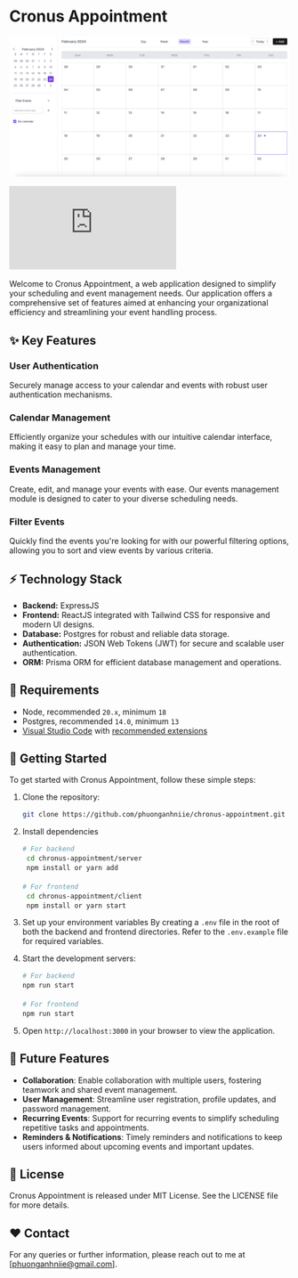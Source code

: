 # Cronus Appointment
![Dashboard Cronus Appointment](client/public/chronus.png)

[![GitHub](https://img.shields.io/github/license/tszhong0411/honghong.me)](https://github.com/phuonganhniie/chronus-appoinment/blob/main/LICENSE)

Welcome to Cronus Appointment, a web application designed to simplify your scheduling and event management needs. Our application offers a comprehensive set of features aimed at enhancing your organizational efficiency and streamlining your event handling process.

## ✨ Key Features
### User Authentication
Securely manage access to your calendar and events with robust user authentication mechanisms.

### Calendar Management
Efficiently organize your schedules with our intuitive calendar interface, making it easy to plan and manage your time.

### Events Management
Create, edit, and manage your events with ease. Our events management module is designed to cater to your diverse scheduling needs.

### Filter Events
Quickly find the events you're looking for with our powerful filtering options, allowing you to sort and view events by various criteria.

## ⚡️ Technology Stack
- **Backend:** ExpressJS
- **Frontend:** ReactJS integrated with Tailwind CSS for responsive and modern UI designs.
- **Database:** Postgres for robust and reliable data storage.
- **Authentication:** JSON Web Tokens (JWT) for secure and scalable user authentication.
- **ORM:** Prisma ORM for efficient database management and operations.

## 🔨 Requirements
- Node, recommended `20.x`, minimum `18`
- Postgres, recommended `14.0`, minimum `13`
- [Visual Studio Code](https://code.visualstudio.com/) with [recommended extensions](.vscode/extensions.json)

## 👋 Getting Started
To get started with Cronus Appointment, follow these simple steps:

1. Clone the repository:
   ```bash
   git clone https://github.com/phuonganhniie/chronus-appointment.git
   ```
   
2. Install dependencies
   ```bash
   # For backend
    cd chronus-appointment/server
    npm install or yarn add

   # For frontend
    cd chronus-appointment/client
    npm install or yarn start
    ```
    
3. Set up your environment variables
By creating a `.env` file in the root of both the backend and frontend directories. Refer to the `.env.example` file for required variables.

4. Start the development servers:
    ```bash
    # For backend
    npm run start
    
    # For frontend
    npm run start
    ```

5. Open `http://localhost:3000` in your browser to view the application.

## 🔎 Future Features
- <b>Collaboration</b>: Enable collaboration with multiple users, fostering teamwork and shared event management.
- <b>User Management</b>: Streamline user registration, profile updates, and password management.
- <b>Recurring Events</b>: Support for recurring events to simplify scheduling repetitive tasks and appointments.
- <b>Reminders & Notifications</b>: Timely reminders and notifications to keep users informed about upcoming events and important updates.

## 📖 License
Cronus Appointment is released under MIT License. See the LICENSE file for more details.

## ❤️ Contact
For any queries or further information, please reach out to me at [phuonganhniie@gmail.com].
